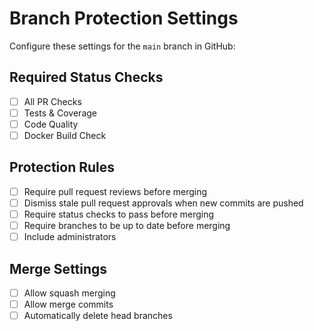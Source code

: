 # Branch Protection Settings

Configure these settings for the `main` branch in GitHub:

## Required Status Checks
- [ ] All PR Checks
- [ ] Tests & Coverage
- [ ] Code Quality
- [ ] Docker Build Check

## Protection Rules
- [ ] Require pull request reviews before merging
- [ ] Dismiss stale pull request approvals when new commits are pushed
- [ ] Require status checks to pass before merging
- [ ] Require branches to be up to date before merging
- [ ] Include administrators

## Merge Settings
- [ ] Allow squash merging
- [ ] Allow merge commits
- [ ] Automatically delete head branches